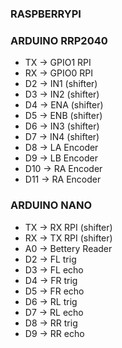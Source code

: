 ### RASPBERRYPI


### ARDUINO RRP2040
 - TX -> GPIO1 RPI 
 - RX -> GPIO0 RPI 
 - D2 -> IN1  (shifter)
 - D3 -> IN2 (shifter)
 - D4 -> ENA (shifter)
 - D5 -> ENB (shifter)
 - D6 -> IN3 (shifter)
 - D7 -> IN4 (shifter)
 - D8 -> LA Encoder
 - D9 -> LB Encoder
 - D10 -> RA Encoder
 - D11 -> RA Encoder


### ARDUINO NANO
 - TX -> RX RPI (shifter)
 - RX -> TX RPI (shifter)
 - A0 -> Bettery Reader
 - D2 -> FL trig
 - D3 -> FL echo
 - D4 -> FR trig
 - D5 -> FR echo
 - D6 -> RL trig
 - D7 -> RL echo
 - D8 -> RR trig
 - D9 -> RR echo

